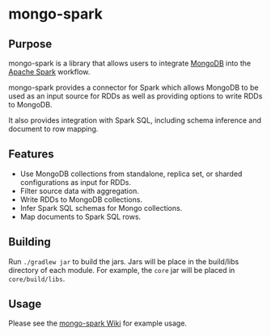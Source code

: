 # mongo-spark

## Purpose

mongo-spark is a library that allows users to integrate
[MongoDB](https://www.mongodb.com/)
into the
[Apache Spark](http://spark.apache.org/)
workflow.

mongo-spark provides a connector for Spark which allows MongoDB to be used as
an input source for RDDs as well as providing options to write RDDs to MongoDB.

It also provides integration with Spark SQL, including schema inference and
document to row mapping.

## Features

* Use MongoDB collections from standalone, replica set, or sharded
  configurations as input for RDDs.
* Filter source data with aggregation.
* Write RDDs to MongoDB collections.
* Infer Spark SQL schemas for Mongo collections.
* Map documents to Spark SQL rows.

## Building

Run `./gradlew jar` to build the jars. Jars will be place in the build/libs
directory of each module. For example, the `core` jar will be placed in
`core/build/libs`.

## Usage

Please see the
[mongo-spark Wiki](https://github.com/mongodbinc-interns/mongo-spark/wiki)
for example usage.
